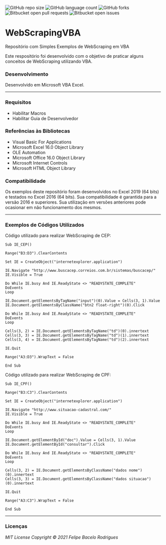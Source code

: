 ![GitHub repo size](https://img.shields.io/github/repo-size/felipebacelo/WebScrapingVBA?style=for-the-badge)
![GitHub language count](https://img.shields.io/github/languages/count/felipebacelo/WebScrapingVBA?style=for-the-badge)
![GitHub forks](https://img.shields.io/github/forks/felipebacelo/WebScrapingVBA?style=for-the-badge)
![Bitbucket open pull requests](https://img.shields.io/bitbucket/pr-raw/felipebacelo/WebScrapingVBA?style=for-the-badge)
![Bitbucket open issues](https://img.shields.io/bitbucket/issues/felipebacelo/WebScrapingVBA?style=for-the-badge)

# WebScrapingVBA
Repositório com Simples Exemplos de WebScraping em VBA

Este respositório foi desenvolvido com o objetivo de praticar alguns conceitos de WebScraping utilizando VBA.

### Desenvolvimento

Desenvolvido em Microsoft VBA Excel.
***
### Requisitos

* Habilitar Macros
* Habilitar Guia de Desenvolvedor

### Referências às Bibliotecas

* Visual Basic For Applications
* Microsoft Excel 16.0 Object Library
* OLE Automation
* Microsoft Office 16.0 Object Library
* Microsoft Internet Controls
* Microsoft HTML Object Library

### Compatibilidade

Os exemplos deste repositório foram desenvolvidos no Excel 2019 (64 bits) e testados no Excel 2016 (64 bits). Sua compatibilidade é garantida para a versão 2016 e superiores. Sua utilização em versões anteriores pode ocasionar em não funcionamento dos mesmos.
***
### Exemplos de Códigos Utilizados

Código utilizado para realizar WebScraping de CEP:
```vba
Sub IE_CEP()

Range("B3:D3").ClearContents

Set IE = CreateObject("internetexplorer.application")

IE.Navigate "http://www.buscacep.correios.com.br/sistemas/buscacep/"
IE.Visible = True

Do While IE.busy And IE.ReadyState <> "READYSTATE_COMPLETE"
DoEvents
Loop

IE.Document.getElementsByTagName("input")(0).Value = Cells(3, 1).Value
IE.Document.getElementsByClassName("btn2 float-right")(0).Click
    
Do While IE.busy And IE.ReadyState <> "READYSTATE_COMPLETE"
DoEvents
Loop

Cells(3, 2) = IE.Document.getElementsByTagName("td")(0).innertext
Cells(3, 3) = IE.Document.getElementsByTagName("td")(1).innertext
Cells(3, 4) = IE.Document.getElementsByTagName("td")(2).innertext

IE.Quit

Range("A3:D3").WrapText = False

End Sub
```

Código utilizado para realizar WebScraping de CPF:
```vba
Sub IE_CPF()

Range("B3:C3").ClearContents

Set IE = CreateObject("internetexplorer.application")

IE.Navigate "http://www.situacao-cadastral.com/"
IE.Visible = True

Do While IE.busy And IE.ReadyState <> "READYSTATE_COMPLETE"
DoEvents
Loop

IE.Document.getElementById("doc").Value = Cells(3, 1).Value
IE.Document.getElementById("consultar").Click
    
Do While IE.busy And IE.ReadyState <> "READYSTATE_COMPLETE"
DoEvents
Loop

Cells(3, 2) = IE.Document.getElementsByClassName("dados nome")(0).innertext
Cells(3, 3) = IE.Document.getElementsByClassName("dados situacao")(0).innertext

IE.Quit

Range("A3:C3").WrapText = False

End Sub
```
***
### Licenças

_MIT License_
_Copyright   ©   2021 Felipe Bacelo Rodrigues_
